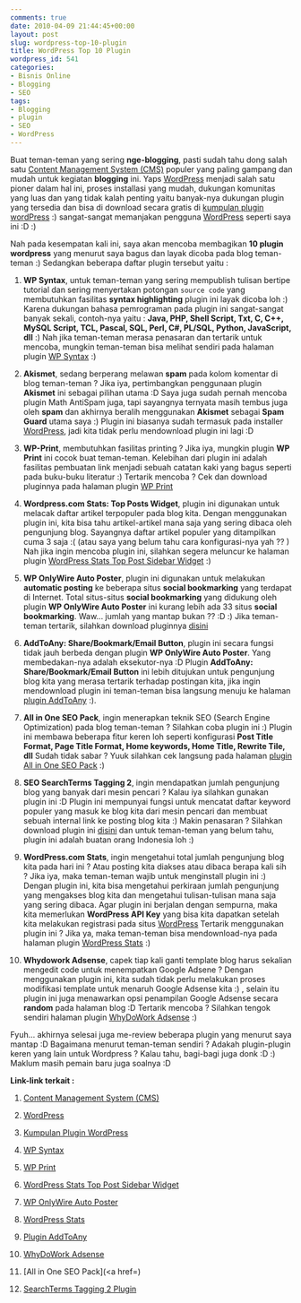 ```yaml
---
comments: true
date: 2010-04-09 21:44:45+00:00
layout: post
slug: wordpress-top-10-plugin
title: WordPress Top 10 Plugin
wordpress_id: 541
categories:
- Bisnis Online
- Blogging
- SEO
tags:
- Blogging
- plugin
- SEO
- WordPress
---
```


Buat teman-teman yang sering **nge-blogging**, pasti sudah tahu dong salah satu [Content Management System (CMS)](http://en.wikipedia.org/wiki/Content_management_system) populer yang paling gampang dan mudah untuk kegiatan **blogging** ini. Yaps [WordPress](http://wordpress.org/) menjadi salah satu pioner dalam hal ini, proses installasi yang mudah, dukungan komunitas yang luas dan yang tidak kalah penting yaitu banyak-nya dukungan plugin yang tersedia dan bisa di download secara gratis di [kumpulan plugin wordPress](http://http://wordpress.org/extend/plugins//) :) sangat-sangat memanjakan pengguna [WordPress](http://wordpress.org/) seperti saya ini :D :)

Nah pada kesempatan kali ini, saya akan mencoba membagikan **10 plugin wordpress** yang menurut saya bagus dan layak dicoba pada blog teman-teman :) Sedangkan beberapa daftar plugin tersebut yaitu :




  1. **WP Syntax**, untuk teman-teman yang sering mempublish tulisan bertipe tutorial dan sering menyertakan potongan `source code` yang membutuhkan fasilitas **syntax highlighting** plugin ini layak dicoba loh :) Karena dukungan bahasa pemrograman pada plugin ini sangat-sangat banyak sekali, contoh-nya yaitu : **Java, PHP, Shell Script, Txt, C, C++, MySQL Script, TCL, Pascal, SQL, Perl, C#, PL/SQL, Python, JavaScript, dll** :) Nah jika teman-teman merasa penasaran dan tertarik untuk mencoba, mungkin teman-teman bisa melihat sendiri pada halaman plugin [WP Syntax](http://wordpress.org/extend/plugins/wp-syntax/) :) 



  2. **Akismet**, sedang berperang melawan **spam** pada kolom komentar di blog teman-teman ? Jika iya, pertimbangkan penggunaan plugin **Akismet** ini sebagai pilihan utama :D Saya juga sudah pernah mencoba plugin Math AntiSpam juga, tapi sayangnya ternyata masih tembus juga oleh **spam** dan akhirnya beralih menggunakan **Akismet** sebagai **Spam Guard** utama saya :) Plugin ini biasanya sudah termasuk pada installer [WordPress](http://wordpress.org/), jadi kita tidak perlu mendownload plugin ini lagi :D



  3. **WP-Print**, membutuhkan fasilitas printing ? Jika iya, mungkin plugin **WP Print** ini cocok buat teman-teman. Kelebihan dari plugin ini adalah fasilitas pembuatan link menjadi sebuah catatan kaki yang bagus seperti pada buku-buku literatur :) Tertarik mencoba ? Cek dan download pluginnya pada halaman plugin [WP Print](http://wordpress.org/extend/plugins/wp-print/)



  4. **Wordpress.com Stats: Top Posts Widget**, plugin ini digunakan untuk melacak daftar artikel terpopuler pada blog kita. Dengan menggunakan plugin ini, kita bisa tahu artikel-artikel mana saja yang sering dibaca oleh pengunjung blog. Sayangnya daftar artikel populer yang ditampilkan cuma 3 saja :( (atau saya yang belum tahu cara konfigurasi-nya yah ?? ) Nah jika ingin mencoba plugin ini, silahkan segera meluncur ke halaman plugin [WordPress Stats Top Post Sidebar Widget](http://wordpress.org/extend/plugins/wordpresscom-stats-top-posts-sidebar-widget/) :) 



  5. **WP OnlyWire Auto Poster**, plugin ini digunakan untuk melakukan **automatic posting** ke beberapa situs **social bookmarking** yang terdapat di Internet. Total situs-situs **social bookmarking** yang didukung oleh plugin **WP OnlyWire Auto Poster** ini kurang lebih ada 33 situs **social bookmarking**. Waw... jumlah yang mantap bukan ?? :D :) Jika teman-teman tertarik, silahkan download pluginnya [disini](http://wordpress.org/extend/plugins/wp-onlywire-auto-poster/)



  6. **AddToAny: Share/Bookmark/Email Button**, plugin ini secara fungsi tidak jauh berbeda dengan plugin **WP OnlyWire Auto Poster**. Yang membedakan-nya adalah eksekutor-nya :D Plugin **AddToAny: Share/Bookmark/Email Button** ini lebih ditujukan untuk pengunjung blog kita yang merasa tertarik terhadap postingan kita, jika ingin mendownload plugin ini teman-teman bisa langsung menuju ke halaman [plugin AddToAny](http://wordpress.org/extend/plugins/add-to-any/) :).

<!-- more -->

  7. **All in One SEO Pack**, ingin menerapkan teknik SEO (Search Engine Optimization) pada blog teman-teman ? Silahkan coba plugin ini :) Plugin ini membawa beberapa fitur keren loh seperti konfigurasi **Post Title Format, Page Title Format, Home keywords, Home Title, Rewrite Tile, dll** Sudah tidak sabar ? Yuuk silahkan cek langsung pada halaman [plugin All in One SEO Pack](http://wordpress.org/extend/plugins/all-in-one-seo-pack/) :) 



  8. **SEO SearchTerms Tagging 2**, ingin mendapatkan jumlah pengunjung blog yang banyak dari mesin pencari ? Kalau iya silahkan gunakan plugin ini :D Plugin ini mempunyai fungsi untuk mencatat daftar keyword populer yang masuk ke blog kita dari mesin pencari dan membuat sebuah internal link ke posting blog kita :) Makin penasaran ? Silahkan download plugin ini [disini](http://exclusivewordpress.com/searchterms-tagging-2-plugin/) dan untuk teman-teman yang belum tahu, plugin ini adalah buatan orang Indonesia loh :)  



  9. **WordPress.com Stats**, ingin mengetahui total jumlah pengunjung blog kita pada hari ini ? Atau posting kita diakses atau dibaca berapa kali sih ? Jika iya, maka teman-teman wajib untuk menginstall plugin ini :) Dengan plugin ini, kita bisa mengetahui perkiraan jumlah pengunjung yang mengakses blog kita dan mengetahui tulisan-tulisan mana saja yang sering dibaca. Agar plugin ini berjalan dengan sempurna, maka kita memerlukan **WordPress API Key** yang bisa kita dapatkan setelah kita melakukan registrasi pada situs [WordPress](http://wordpress.com/) Tertarik menggunakan plugin ini ? Jika ya, maka teman-teman bisa mendownload-nya pada halaman plugin [WordPress Stats](http://wordpress.org/extend/plugins/stats/) :)



  10. **Whydowork Adsense**, capek tiap kali ganti template blog harus sekalian mengedit code untuk menempatkan Google Adsene ? Dengan menggunakan plugin ini, kita sudah tidak perlu melakukan proses modifikasi template untuk menaruh Google Adsense kita :) , selain itu plugin ini juga menawarkan opsi penampilan Google Adsense secara **random** pada halaman blog :D Tertarik mencoba ? Silahkan tengok sendiri halaman plugin [WhyDoWork Adsense](http://wordpress.org/extend/plugins/whydowork-adsense/) :)



Fyuh... akhirnya selesai juga me-review beberapa plugin yang menurut saya mantap :D Bagaimana menurut teman-teman sendiri ? Adakah plugin-plugin keren yang lain untuk Wordpress ? Kalau tahu, bagi-bagi juga donk :D :) Maklum masih pemain baru juga soalnya :D

**Link-link terkait :**




  1. [Content Management System (CMS)](http://en.wikipedia.org/wiki/Content_management_system)


  2. [WordPress](http://wordpress.org/)


  3. [Kumpulan Plugin WordPress](http://http://wordpress.org/extend/plugins//)


  4. [WP Syntax](http://wordpress.org/extend/plugins/wp-syntax/)


  5. [WP Print](http://wordpress.org/extend/plugins/wp-print/)


  6. [WordPress Stats Top Post Sidebar Widget](http://wordpress.org/extend/plugins/wordpresscom-stats-top-posts-sidebar-widget/)


  7. [WP OnlyWire Auto Poster](http://wordpress.org/extend/plugins/wp-onlywire-auto-poster/)


  8. [WordPress Stats](http://wordpress.org/extend/plugins/stats/)


  9. [Plugin AddToAny](http://wordpress.org/extend/plugins/add-to-any/)


  10. [WhyDoWork Adsense](http://wordpress.org/extend/plugins/whydowork-adsense/)


  11. [All in One SEO Pack](<a href=)


  12. [SearchTerms Tagging 2 Plugin](http://exclusivewordpress.com/searchterms-tagging-2-plugin/)



